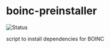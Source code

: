 boinc-preinstaller
==================

![Status](https://travis-ci.org/sinfallas/boinc-preinstaller.svg) 

script to install dependencies for BOINC 
